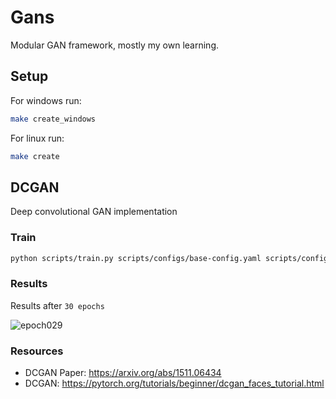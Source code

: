 # Gans
Modular GAN framework, mostly my own learning.

## Setup
For windows run:
```bash
make create_windows
```
For linux run:
```bash
make create
```

## DCGAN
Deep convolutional GAN implementation

### Train
```bash
python scripts/train.py scripts/configs/base-config.yaml scripts/configs/dcgan/dcgan-base.yaml
```

### Results
Results after `30 epochs`

![epoch029](https://github.com/bradford415/gans/assets/34605638/3107812f-12c7-4015-9270-9d778d2c9529)

### Resources
- DCGAN Paper: https://arxiv.org/abs/1511.06434
- DCGAN: https://pytorch.org/tutorials/beginner/dcgan_faces_tutorial.html
